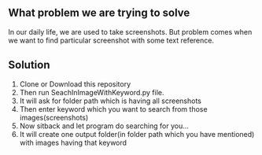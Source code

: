 ## What problem we are trying to solve

In our daily life, we are used to take screenshots. But problem comes when we want to find particular screenshot with some text reference.

## Solution

1. Clone or Download this repository
2. Then run SeachInImageWithKeyword.py file.
3. It will ask for folder path which is having all screenshots
4. Then enter keyword which you want to search from those images(screenshots)
5. Now sitback and let program do searching for you...
6. It will create one output folder(in folder path which you have mentioned) with images having that keyword 
